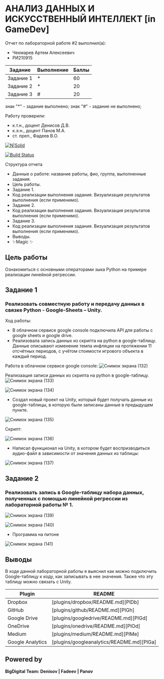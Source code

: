 # АНАЛИЗ ДАННЫХ И ИСКУССТВЕННЫЙ ИНТЕЛЛЕКТ [in GameDev]
Отчет по лабораторной работе #2 выполнил(а):
- Чекмарев Артем Алексеевич
- РИ210915

| Задание | Выполнение | Баллы |
| ------ | ------ | ------ |
| Задание 1 | * | 60 |
| Задание 2 | * | 20 |
| Задание 3 | # | 20 |

знак "*" - задание выполнено; знак "#" - задание не выполнено;

Работу проверили:
- к.т.н., доцент Денисов Д.В.
- к.э.н., доцент Панов М.А.
- ст. преп., Фадеев В.О.

[![N|Solid](https://cldup.com/dTxpPi9lDf.thumb.png)](https://nodesource.com/products/nsolid)

[![Build Status](https://travis-ci.org/joemccann/dillinger.svg?branch=master)](https://travis-ci.org/joemccann/dillinger)

Структура отчета

- Данные о работе: название работы, фио, группа, выполненные задания.
- Цель работы.
- Задание 1.
- Код реализации выполнения задания. Визуализация результатов выполнения (если применимо).
- Задание 2.
- Код реализации выполнения задания. Визуализация результатов выполнения (если применимо).
- Задание 3.
- Код реализации выполнения задания. Визуализация результатов выполнения (если применимо).
- Выводы.
- ✨Magic ✨
## Цель работы
Ознакомиться с основными операторами зыка Python на примере реализации линейной регрессии.
## Задание 1
### Реализовать совместную работу и передачу данных в связке Python - Google-Sheets – Unity.
Ход работы:
- В облачном сервисе google console подключила API для работы с google sheets и google drive.
- Реализовала запись данных из скрипта на python в google-таблицу. Данные описывают изменение темпа инфляции на протяжении 11 отсчётных периодов, с учётом стоимости игрового объекта в каждый период.

Работа в облачном сервисе google console:
![Снимок экрана (132)](https://user-images.githubusercontent.com/114291344/195158365-f83afac0-7cbc-4494-9714-d2b429140836.png)

Реализаация записи данных из скрипта на python в google-таблицу.
![Снимок экрана (133)](https://user-images.githubusercontent.com/114291344/195159956-96d9fd16-bf7e-41c0-90b8-d67da22a446d.png)

![Снимок экрана (134)](https://user-images.githubusercontent.com/114291344/195160116-40ae6a7a-2ad4-4cbe-a168-2651a11d6970.png)

- Создал новый проект на Unity, который будет получать данные из google-таблицы, в которую были записаны данные в предыдущем пункте.

![Снимок экрана (135)](https://user-images.githubusercontent.com/114291344/195161030-49379c2c-d8da-456a-b821-0b4a525e1704.png)

Скрипт:

![Снимок экрана (136)](https://user-images.githubusercontent.com/114291344/195161203-db0c195e-66c5-4e55-aff5-66080a6daf67.png)

- Написал функционал на Unity, в котором будет воспризводиться аудио-файл в зависимости от значения данных из таблицы:

![Снимок экрана (137)](https://user-images.githubusercontent.com/114291344/195161559-50d5ca5e-5e6d-49e9-932c-0a7150042ab6.png)


## Задание 2
### Реализовать запись в Google-таблицу набора данных, полученных с помощью линейной регрессии из лабораторной работы № 1.

![Снимок экрана (139)](https://user-images.githubusercontent.com/114291344/195163609-af79c026-5933-46ad-a4f3-3b5c4eedca51.png)

![Снимок экрана (140)](https://user-images.githubusercontent.com/114291344/195163685-cbb157c6-bac7-44ad-a701-ffd06d96671e.png)

- Программа на питоне

![Снимок экрана (141)](https://user-images.githubusercontent.com/114291344/195169338-37c843a4-5478-4748-b7dd-33b5877a8c2b.png)






## Выводы

В ходе данной лабораторной работы я выяснил как можно подключить Google-таблицу к коду, как записывать в нее значения. Также что эту таблицу можно связать с Unity.

| Plugin | README |
| ------ | ------ |
| Dropbox | [plugins/dropbox/README.md][PlDb] |
| GitHub | [plugins/github/README.md][PlGh] |
| Google Drive | [plugins/googledrive/README.md][PlGd] |
| OneDrive | [plugins/onedrive/README.md][PlOd] |
| Medium | [plugins/medium/README.md][PlMe] |
| Google Analytics | [plugins/googleanalytics/README.md][PlGa] |

## Powered by

**BigDigital Team: Denisov | Fadeev | Panov**
